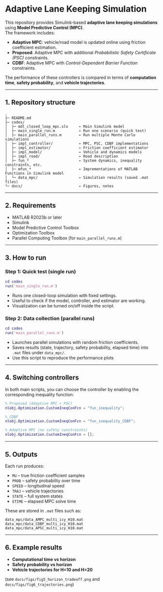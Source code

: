 # Adaptive Lane Keeping Simulation

This repository provides Simulink-based **adaptive lane keeping simulations** using **Model Predictive Control (MPC)**.  
The framework includes:

- **Adaptive MPC**: vehicle/road model is updated online using friction coefficient estimation.  
- **Proposed**: Adaptive MPC with additional *Probabilistic Safety Certificate (PSC)* constraints.  
- **CDBF**: Adaptive MPC with *Control-Dependent Barrier Function* constraints.  

The performance of these controllers is compared in terms of **computation time**, **safety probability**, and **vehicle trajectories**.


---

## 1. Repository structure

```
.
├─ README.md
├─ codes/
│  ├─ mdl_closed_loop_mpc.slx     ← Main Simulink model
│  ├─ main_single_run.m           ← Run one scenario (quick test)
│  ├─ main_parallel_runs.m        ← Run multiple Monte Carlo simulations
│  ├─ impl_controller/            ← MPC, PSC, CDBF implementations
│  ├─ impl_estimator/             ← Friction coefficient estimator
│  ├─ impl_model/                 ← Vehicle and dynamics models
│  ├─ impl_road/                  ← Road description
│  ├─ fun_*                       ← System dynamics, inequality constraints, etc.
│  ├─ mfun_*                      ← Imprementations of MATLAB Functions in Simulink model
│  └─ data_mpc/                   ← Simulation results (saved .mat files)
└─ docs/                          ← Figures, notes
```

---

## 2. Requirements

- MATLAB R2023b or later  
- Simulink  
- Model Predictive Control Toolbox  
- Optimization Toolbox  
- Parallel Computing Toolbox (for `main_parallel_runs.m`)  

---

## 3. How to run

### Step 1: Quick test (single run)

```matlab
cd codes
run('main_single_run.m')
```

- Runs one closed-loop simulation with fixed settings.  
- Useful to check if the model, controller, and estimator are working.  
- Visualization can be turned on/off inside the script.

### Step 2: Data collection (parallel runs)

```matlab
cd codes
run('main_parallel_runs.m')
```

- Launches parallel simulations with random friction coefficients.  
- Saves results (state, trajectory, safety probability, elapsed time) into `.mat` files under `data_mpc/`.  
- Use this script to reproduce the performance plots  

---

## 4. Switching controllers

In both main scripts, you can choose the controller by enabling the corresponding inequality function:

```matlab
% Proposed (Adaptive MPC + PSC)
nlobj.Optimization.CustomIneqConFcn = "fun_inequality";

% CDBF
nlobj.Optimization.CustomIneqConFcn = "fun_inequality_CDBF";

% Adaptive MPC (no safety constraints)
nlobj.Optimization.CustomIneqConFcn = [];
```

---

## 5. Outputs

Each run produces:

- `MU` – true friction coefficient samples  
- `PROB` – safety probability over time  
- `SPEED` – longitudinal speed  
- `TRAJ` – vehicle trajectories  
- `STATE` – full system states  
- `ETIME` – elapsed MPC solve time  

These are stored in `.mat` files such as:

```
data_mpc/data_AMPC_multi_icy_H10.mat
data_mpc/data_CDBF_multi_icy_H10.mat
data_mpc/data_APSC_multi_icy_H10.mat
```

---

## 6. Example results

- **Computational time vs horizon**  
- **Safety probability vs horizon**  
- **Vehicle trajectories for H=10 and H=20**  

(see `docs/figs/fig5_horizon_tradeoff.png` and `docs/figs/fig6_trajectories.png`)

